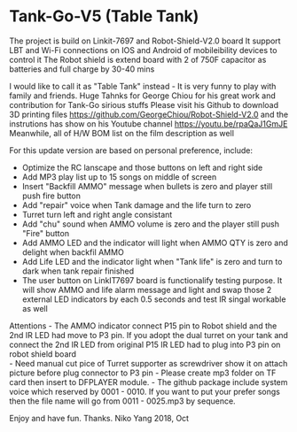 # Tank-Go-V5 (Table Tank)
The project is build on Linkit-7697 and Robot-Shield-V2.0 board
It support LBT and Wi-Fi connections on IOS and Android of mobileibility devices to control it
The Robot shield is extend board with 2 of 750F capacitor as batteries and full charge by 30-40 mins  

I would like to call it as "Table Tank" instead - It is very funny to play with family and friends.
Huge Tahnks for George Chiou for his great work and contribution for Tank-Go sirious stuffs 
Please visit his Github to download 3D printing files https://github.com/GeorgeChiou/Robot-Shield-V2.0 and 
the instrutions has show on his Youtube channel https://youtu.be/rpaQaJ1GmJE
Meanwhile, all of H/W BOM list on the film description as well

For this update version are based on personal preference, include:
  - Optimize the RC lanscape and those buttons on left and right side 
  - Add MP3 play list up to 15 songs on middle of screen 
  - Insert "Backfill AMMO" message when bullets is zero and player still push fire button 
  - Add "repair" voice when Tank damage and the life turn to zero
  - Turret turn left and right angle consistant
  - Add "chu" sound when AMMO volume is zero and the player still push "Fire" button
  - Add AMMO LED and the indicator will light when AMMO QTY is zero and delight when backfil AMMO
  - Add Life LED and the indicator light when "Tank life" is zero and turn to dark when tank repair finished 
  - The user button on LinkIT7697 board is functionalify testing purpose. It will show AMMO and life alarm 
    message and light and swap those 2 external LED indicators by each 0.5 seconds and test IR singal workable as well
  
  Attentions
    - The AMMO indicator connect P15 pin to Robot shield and the 2nd IR LED had move to P3 pin. 
      If you adopt the dual turret on your tank and connect the 2nd IR LED from original P15 IR LED had to plug 
      into P3 pin on robot shield board   
    - Need manual cut pice of Turret supporter as screwdriver show it on attach picture before plug connector to P3 pin
    - Please create mp3 folder on TF card then insert to DFPLAYER module. 
    - The github package include system voice which reserved by 0001 - 0010. 
      If you want to put your prefer songs then the file name will go from 0011 - 0025.mp3 by sequence.
    
Enjoy and have fun. Thanks. 
Niko Yang 2018, Oct 
